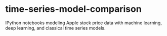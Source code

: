 # time-series-model-comparison
IPython notebooks modeling Apple stock price data with machine learning, deep learning, and classical time series models.
